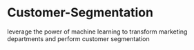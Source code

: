 # Customer-Segmentation
leverage the power of machine learning to transform marketing departments and perform customer segmentation
